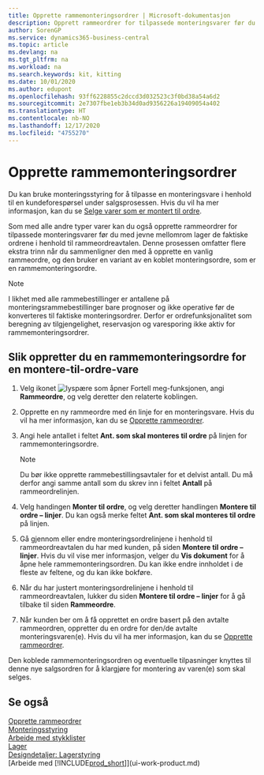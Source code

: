 ```yaml
---
title: Opprette rammemonteringsordrer | Microsoft-dokumentasjon
description: Opprett rammeordrer for tilpassede monteringsvarer før du med jevne mellomrom oppretter de faktiske ordrene i henhold til rammeordreavtalen.
author: SorenGP
ms.service: dynamics365-business-central
ms.topic: article
ms.devlang: na
ms.tgt_pltfrm: na
ms.workload: na
ms.search.keywords: kit, kitting
ms.date: 10/01/2020
ms.author: edupont
ms.openlocfilehash: 93ff6228855c2dccd3d032523c3f0bd38a54a6d2
ms.sourcegitcommit: 2e7307fbe1eb3b34d0ad9356226a19409054a402
ms.translationtype: HT
ms.contentlocale: nb-NO
ms.lasthandoff: 12/17/2020
ms.locfileid: "4755270"
---
```

# <a name="create-blanket-assembly-orders"></a>Opprette rammemonteringsordrer
Du kan bruke monteringsstyring for å tilpasse en monteringsvare i henhold til en kundeforespørsel under salgsprosessen. Hvis du vil ha mer informasjon, kan du se [Selge varer som er montert til ordre](assembly-how-to-sell-items-assembled-to-order.md).  

 Som med alle andre typer varer kan du også opprette rammeordrer for tilpassede monteringsvarer før du med jevne mellomrom lager de faktiske ordrene i henhold til rammeordreavtalen. Denne prosessen omfatter flere ekstra trinn når du sammenligner den med å opprette en vanlig rammeordre, og den bruker en variant av en koblet monteringsordre, som er en rammemonteringsordre.

> [!NOTE]  
>  I likhet med alle rammebestillinger er antallene på monteringsrammebestillinger bare prognoser og ikke operative før de konverteres til faktiske monteringsordrer. Derfor er ordrefunksjonalitet som beregning av tilgjengelighet, reservasjon og varesporing ikke aktiv for rammemonteringsordrer.  

## <a name="to-create-a-blanket-assembly-order-for-an-assemble-to-order-item"></a>Slik oppretter du en rammemonteringsordre for en montere\-til\-ordre-vare  
1. Velg ikonet ![lyspære som åpner Fortell meg-funksjonen](media/ui-search/search_small.png "Fortell hva du vil gjøre"), angi **Rammeordre**, og velg deretter den relaterte koblingen.  
2. Opprette en ny rammeordre med én linje for en monteringsvare. Hvis du vil ha mer informasjon, kan du se [Opprette rammeordrer](sales-how-to-create-blanket-sales-orders.md).  
3. Angi hele antallet i feltet **Ant. som skal monteres til ordre** på linjen for rammemonteringsordre.

    > [!NOTE]  
    >  Du bør ikke opprette rammebestillingsavtaler for et delvist antall. Du må derfor angi samme antall som du skrev inn i feltet **Antall** på rammeordrelinjen.  

4. Velg handingen **Monter til ordre**, og velg deretter handlingen **Montere til ordre – linjer**. Du kan også merke feltet **Ant. som skal monteres til ordre** på linjen.  
5. Gå gjennom eller endre monteringsordrelinjene i henhold til rammeordreavtalen du har med kunden, på siden **Montere til ordre – linjer**. Hvis du vil vise mer informasjon, velger du **Vis dokument** for å åpne hele rammemonteringsordren. Du kan ikke endre innholdet i de fleste av feltene, og du kan ikke bokføre.  
6. Når du har justert monteringsordrelinjene i henhold til rammeordreavtalen, lukker du siden **Montere til ordre – linjer** for å gå tilbake til siden **Rammeordre**.  
7. Når kunden ber om å få opprettet en ordre basert på den avtalte rammeordren, oppretter du en ordre for den/de avtalte monteringsvaren(e). Hvis du vil ha mer informasjon, kan du se [Opprette rammeordrer](sales-how-to-create-blanket-sales-orders.md).

Den koblede rammemonteringsordren og eventuelle tilpasninger knyttes til denne nye salgsordren for å klargjøre for montering av varen(e) som skal selges.  

## <a name="see-also"></a>Se også
[Opprette rammeordrer](sales-how-to-create-blanket-sales-orders.md)  
[Monteringsstyring](assembly-assemble-items.md)  
[Arbeide med stykklister](inventory-how-work-BOMs.md)  
[Lager](inventory-manage-inventory.md)  
[Designdetaljer: Lagerstyring](design-details-warehouse-management.md)  
[Arbeide med [!INCLUDE[prod_short](includes/prod_short.md)]](ui-work-product.md)
